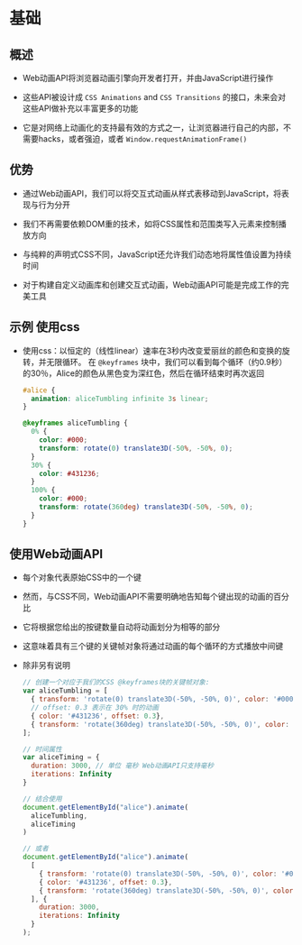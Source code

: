 # 基础

## 概述

+ Web动画API将浏览器动画引擎向开发者打开，并由JavaScript进行操作

+ 这些API被设计成 `CSS Animations` and `CSS Transitions` 的接口，未来会对这些API做补充以丰富更多的功能

+ 它是对网络上动画化的支持最有效的方式之一，让浏览器进行自己的内部，不需要hacks，或者强迫，或者 `Window.requestAnimationFrame()`

## 优势

+ 通过Web动画API，我们可以将交互式动画从样式表移动到JavaScript，将表现与行为分开

+ 我们不再需要依赖DOM重的技术，如将CSS属性和范围类写入元素来控制播放方向

+ 与纯粹的声明式CSS不同，JavaScript还允许我们动态地将属性值设置为持续时间

+ 对于构建自定义动画库和创建交互式动画，Web动画API可能是完成工作的完美工具

## 示例 使用css

+ 使用css：以恒定的（线性linear）速率在3秒内改变爱丽丝的颜色和变换的旋转，并无限循环。 在 `@keyframes` 块中，我们可以看到每个循环（约0.9秒）的30％，Alice的颜色从黑色变为深红色，然后在循环结束时再次返回

  ```css
  #alice {
    animation: aliceTumbling infinite 3s linear;
  }

  @keyframes aliceTumbling {
    0% {
      color: #000;
      transform: rotate(0) translate3D(-50%, -50%, 0);
    }
    30% {
      color: #431236;
    }
    100% {
      color: #000;
      transform: rotate(360deg) translate3D(-50%, -50%, 0);
    }
  }
  ```

## 使用Web动画API

+ 每个对象代表原始CSS中的一个键

+ 然而，与CSS不同，Web动画API不需要明确地告知每个键出现的动画的百分比

+ 它将根据您给出的按键数量自动将动画划分为相等的部分

+ 这意味着具有三个键的关键帧对象将通过动画的每个循环的方式播放中间键

+ 除非另有说明

  ```js
  // 创建一个对应于我们的CSS @keyframes块的关键帧对象:
  var aliceTumbling = [
    { transform: 'rotate(0) translate3D(-50%, -50%, 0)', color: '#000' },
    // offset: 0.3 表示在 30% 时的动画
    { color: '#431236', offset: 0.3},
    { transform: 'rotate(360deg) translate3D(-50%, -50%, 0)', color: '#000' }
  ];
  ```

  ```js
  // 时间属性
  var aliceTiming = {
    duration: 3000, // 单位 毫秒 Web动画API只支持毫秒
    iterations: Infinity
  }
  ```

  ```js
  // 结合使用
  document.getElementById("alice").animate(
    aliceTumbling,
    aliceTiming
  )

  // 或者
  document.getElementById("alice").animate(
    [
      { transform: 'rotate(0) translate3D(-50%, -50%, 0)', color: '#000' },
      { color: '#431236', offset: 0.3},
      { transform: 'rotate(360deg) translate3D(-50%, -50%, 0)', color: '#000' }
    ], {
      duration: 3000,
      iterations: Infinity
    }
  );
  ```
